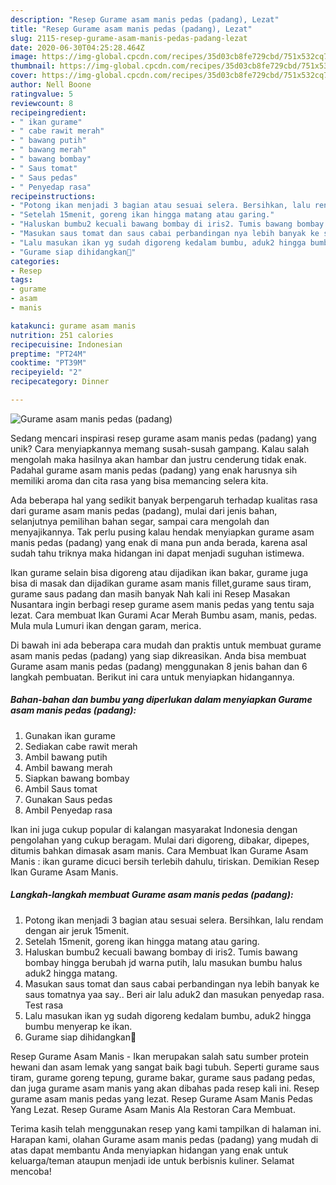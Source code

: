 ```yaml
---
description: "Resep Gurame asam manis pedas (padang), Lezat"
title: "Resep Gurame asam manis pedas (padang), Lezat"
slug: 2115-resep-gurame-asam-manis-pedas-padang-lezat
date: 2020-06-30T04:25:28.464Z
image: https://img-global.cpcdn.com/recipes/35d03cb8fe729cbd/751x532cq70/gurame-asam-manis-pedas-padang-foto-resep-utama.jpg
thumbnail: https://img-global.cpcdn.com/recipes/35d03cb8fe729cbd/751x532cq70/gurame-asam-manis-pedas-padang-foto-resep-utama.jpg
cover: https://img-global.cpcdn.com/recipes/35d03cb8fe729cbd/751x532cq70/gurame-asam-manis-pedas-padang-foto-resep-utama.jpg
author: Nell Boone
ratingvalue: 5
reviewcount: 8
recipeingredient:
- " ikan gurame"
- " cabe rawit merah"
- " bawang putih"
- " bawang merah"
- " bawang bombay"
- " Saus tomat"
- " Saus pedas"
- " Penyedap rasa"
recipeinstructions:
- "Potong ikan menjadi 3 bagian atau sesuai selera. Bersihkan, lalu rendam dengan air jeruk 15menit."
- "Setelah 15menit, goreng ikan hingga matang atau garing."
- "Haluskan bumbu2 kecuali bawang bombay di iris2. Tumis bawang bombay hingga berubah jd warna putih, lalu masukan bumbu halus aduk2 hingga matang."
- "Masukan saus tomat dan saus cabai perbandingan nya lebih banyak ke saus tomatnya yaa say.. Beri air lalu aduk2 dan masukan penyedap rasa. Test rasa"
- "Lalu masukan ikan yg sudah digoreng kedalam bumbu, aduk2 hingga bumbu menyerap ke ikan."
- "Gurame siap dihidangkan🥰"
categories:
- Resep
tags:
- gurame
- asam
- manis

katakunci: gurame asam manis 
nutrition: 251 calories
recipecuisine: Indonesian
preptime: "PT24M"
cooktime: "PT39M"
recipeyield: "2"
recipecategory: Dinner

---
```



![Gurame asam manis pedas (padang)](https://img-global.cpcdn.com/recipes/35d03cb8fe729cbd/751x532cq70/gurame-asam-manis-pedas-padang-foto-resep-utama.jpg)

Sedang mencari inspirasi resep gurame asam manis pedas (padang) yang unik? Cara menyiapkannya memang susah-susah gampang. Kalau salah mengolah maka hasilnya akan hambar dan justru cenderung tidak enak. Padahal gurame asam manis pedas (padang) yang enak harusnya sih memiliki aroma dan cita rasa yang bisa memancing selera kita.

Ada beberapa hal yang sedikit banyak berpengaruh terhadap kualitas rasa dari gurame asam manis pedas (padang), mulai dari jenis bahan, selanjutnya pemilihan bahan segar, sampai cara mengolah dan menyajikannya. Tak perlu pusing kalau hendak menyiapkan gurame asam manis pedas (padang) yang enak di mana pun anda berada, karena asal sudah tahu triknya maka hidangan ini dapat menjadi suguhan istimewa.

Ikan gurame selain bisa digoreng atau dijadikan ikan bakar, gurame juga bisa di masak dan dijadikan gurame asam manis fillet,gurame saus tiram, gurame saus padang dan masih banyak Nah kali ini Resep Masakan Nusantara ingin berbagi resep gurame asem manis pedas yang tentu saja lezat. Cara membuat Ikan Gurami Acar Merah Bumbu asam, manis, pedas. Mula mula Lumuri ikan dengan garam, merica.


Di bawah ini ada beberapa cara mudah dan praktis untuk membuat gurame asam manis pedas (padang) yang siap dikreasikan. Anda bisa membuat Gurame asam manis pedas (padang) menggunakan 8 jenis bahan dan 6 langkah pembuatan. Berikut ini cara untuk menyiapkan hidangannya.

<!--inarticleads1-->

##### Bahan-bahan dan bumbu yang diperlukan dalam menyiapkan Gurame asam manis pedas (padang):

1. Gunakan  ikan gurame
1. Sediakan  cabe rawit merah
1. Ambil  bawang putih
1. Ambil  bawang merah
1. Siapkan  bawang bombay
1. Ambil  Saus tomat
1. Gunakan  Saus pedas
1. Ambil  Penyedap rasa


Ikan ini juga cukup popular di kalangan masyarakat Indonesia dengan pengolahan yang cukup beragam. Mulai dari digoreng, dibakar, dipepes, ditumis bahkan dimasak asam manis. Cara Membuat Ikan Gurame Asam Manis : ikan gurame dicuci bersih terlebih dahulu, tiriskan. Demikian Resep Ikan Gurame Asam Manis. 

<!--inarticleads2-->

##### Langkah-langkah membuat Gurame asam manis pedas (padang):

1. Potong ikan menjadi 3 bagian atau sesuai selera. Bersihkan, lalu rendam dengan air jeruk 15menit.
1. Setelah 15menit, goreng ikan hingga matang atau garing.
1. Haluskan bumbu2 kecuali bawang bombay di iris2. Tumis bawang bombay hingga berubah jd warna putih, lalu masukan bumbu halus aduk2 hingga matang.
1. Masukan saus tomat dan saus cabai perbandingan nya lebih banyak ke saus tomatnya yaa say.. Beri air lalu aduk2 dan masukan penyedap rasa. Test rasa
1. Lalu masukan ikan yg sudah digoreng kedalam bumbu, aduk2 hingga bumbu menyerap ke ikan.
1. Gurame siap dihidangkan🥰


Resep Gurame Asam Manis - Ikan merupakan salah satu sumber protein hewani dan asam lemak yang sangat baik bagi tubuh. Seperti gurame saus tiram, gurame goreng tepung, gurame bakar, gurame saus padang pedas, dan juga gurame asam manis yang akan dibahas pada resep kali ini. Resep gurame asam manis pedas yang lezat. Resep Gurame Asam Manis Pedas Yang Lezat. Resep Gurame Asam Manis Ala Restoran Cara Membuat. 

Terima kasih telah menggunakan resep yang kami tampilkan di halaman ini. Harapan kami, olahan Gurame asam manis pedas (padang) yang mudah di atas dapat membantu Anda menyiapkan hidangan yang enak untuk keluarga/teman ataupun menjadi ide untuk berbisnis kuliner. Selamat mencoba!
